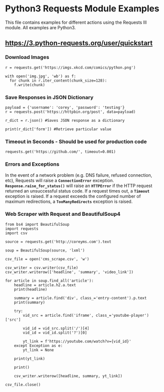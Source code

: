 # Python3 Requests Module Examples
This file contains examples for different actions using the Requests III module. All examples are Python3.

## https://3.python-requests.org/user/quickstart

### Download Images
```python3
r = requests.get('https://imgs.xkcd.com/comics/python.png')

with open('img.jpg', 'wb') as f:
  for chunk in r.iter_content(chunk_size=128):
    f.write(chunk)
```

### Save Responses in JSON Dictionary
```python3
payload = {'username': 'corey', 'password': 'testing'}
r = requests.post('https://httpbin.org/post', data=payload)

r_dict = r.json() #Saves JSON response as a dictionary

print(r_dict['form']) #Retrieve particular value
```

### Timeout in Seconds - Should be used for production code
```python3
requests.get('https://github.com/', timeout=0.001)
```

### Errors and Exceptions

In the event of a network problem (e.g. DNS failure, refused connection, etc), Requests will raise a **```ConnectionError```** exception.
**```Response.raise_for_status()```** will raise an **```HTTPError```** if the HTTP request returned an unsuccessful status code.
If a request times out, a **```Timeout```** exception is raised.
If a request exceeds the configured number of maximum redirections, a **```TooManyRedirects```** exception is raised.

### Web Scraper with Request and BeautifulSoup4
```python3
from bs4 import BeautifulSoup
import requests
import csv

source = requests.get('http://coreyms.com').text

soup = BeautifulSoup(source, 'lxml')

csv_file = open('cms_scrape.csv', 'w')

csv_writer = csv.writer(csv_file)
csv_writer.writerow(['headline', 'summary', 'video_link'])

for article in soup.find_all('article'):
    headline = article.h2.a.text
    print(headline)

    summary = article.find('div', class_='entry-content').p.text
    print(summary)

    try:
        vid_src = article.find('iframe', class_='youtube-player')['src']

        vid_id = vid_src.split('/')[4]
        vid_id = vid_id.split('?')[0]

        yt_link = f'https://youtube.com/watch?v={vid_id}'
    except Exception as e:
        yt_link = None

    print(yt_link)

    print()

    csv_writer.writerow([headline, summary, yt_link])

csv_file.close()
```
